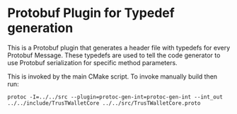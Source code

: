 # Protobuf Plugin for Typedef generation

This is a Protobuf plugin that generates a header file with typedefs for every Protobuf Message. These typedefs are used to tell the code generator to use Protobuf serialization for specific method parameters.

This is invoked by the main CMake script. To invoke manually build then run:

`protoc -I=../../src --plugin=protoc-gen-int=protoc-gen-int --int_out ../../include/TrusTWalletCore ../../src/TrusTWalletCore.proto`

